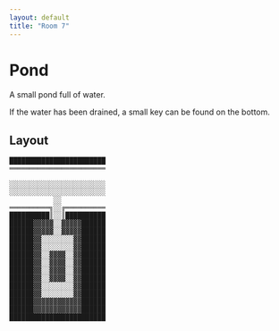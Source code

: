 ```yaml
---
layout: default
title: "Room 7"
---
```


# Pond

A small pond full of water.

If the water has been drained, a small key can be found on the bottom.

## Layout

```
████████████████████████
════════════════════════
                        
░░░░░░░░░░░░░░░░░░░░░░░░
░░░░░░░░░░░░░░░░░░░░░░░░
           ░░           
══════════╗░░╔══════════
██████████║░░║██████████
██████▓▓▓▓▓░░▓▓▓▓▓██████
██████▓▓▓▓▓░░▓▓▓▓▓██████
██████▓▓░░░░░░░░▓▓██████
██████▓▓░░░░░░░░▓▓██████
██████▓▓░░▓▓▓▓░░▓▓██████
██████▓▓░░▓▓▓▓░░▓▓██████
██████▓▓░░▓▓▓▓░░▓▓██████
██████▓▓░░▓▓▓▓░░▓▓██████
██████▓▓░░░░░░░░▓▓██████
██████▓▓░░░░░░░░▓▓██████
██████▓▓▓▓▓▓▓▓▓▓▓▓██████
██████▓▓▓▓▓▓▓▓▓▓▓▓██████
████████████████████████
```